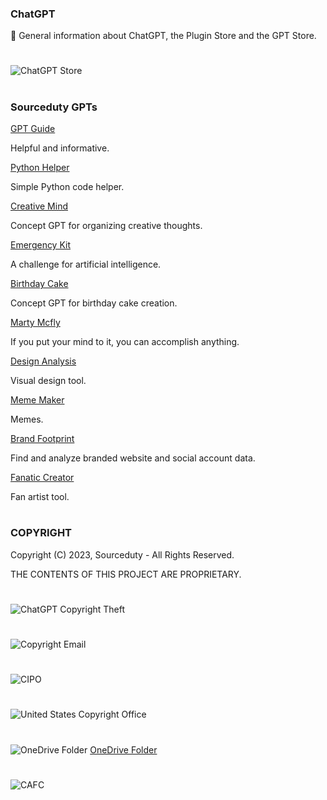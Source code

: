 ### ChatGPT

🤖 General information about ChatGPT, the Plugin Store and the GPT Store.

#

![ChatGPT Store](https://github.com/sourceduty/ChatGPT/assets/123030236/e2be7f0a-8114-4edd-9647-e8ef8e2b8c56)

#
### Sourceduty GPTs

[GPT Guide](https://chat.openai.com/g/g-GoLkguGSc-gpt-guide)

Helpful and informative.

[Python Helper](https://chat.openai.com/g/g-NLUSBfccY-python-helper) 

Simple Python code helper.

[Creative Mind](https://chat.openai.com/g/g-bMDHS90Nw-creative-mind)

Concept GPT for organizing creative thoughts.

[Emergency Kit](https://chat.openai.com/g/g-yADUAYibx-emergency-kit)

A challenge for artificial intelligence.

[Birthday Cake](https://chat.openai.com/g/g-5rS8KMjJn-birthday-cake)

Concept GPT for birthday cake creation.

[Marty Mcfly](https://chat.openai.com/g/g-CILAcZbb8-marty-mcfly)

If you put your mind to it, you can accomplish anything.

[Design Analysis](https://chat.openai.com/g/g-AtO8UJfQV-design-analysis)

Visual design tool.

[Meme Maker](https://chat.openai.com/g/g-wKvvGfCdE-meme-maker)

Memes.

[Brand Footprint](https://chat.openai.com/g/g-iQbBVJzIf-brand-footprint)

Find and analyze branded website and social account data.

[Fanatic Creator](https://chat.openai.com/g/g-4jZ8rABSo-fanatic-creator)

Fan artist tool.

#
### COPYRIGHT

Copyright (C) 2023, Sourceduty - All Rights Reserved.

THE CONTENTS OF THIS PROJECT ARE PROPRIETARY.

#

![ChatGPT Copyright Theft](https://github.com/sourceduty/ChatGPT/assets/123030236/d7f2d32b-a17d-4472-b2ef-c00c202e0ed2)

#

![Copyright Email](https://github.com/sourceduty/ChatGPT/assets/123030236/cbc7a14e-2fa9-458d-a0d9-f7884095da27)

#

![CIPO](https://github.com/sourceduty/ChatGPT/assets/123030236/a06c3066-883b-4851-ab4a-d22796725172)

#

![United States Copyright Office](https://github.com/sourceduty/ChatGPT/assets/123030236/659e2f45-dbca-43af-8aba-c65fb831c8a7)

#

![OneDrive Folder](https://github.com/sourceduty/ChatGPT/assets/123030236/c8ded617-dbb0-4c8b-911e-a1b64108fde9)
[OneDrive Folder](https://1drv.ms/f/s!AumZxqj6wFkfhq1ApSUlYtH4yo0U0Q?e=H4hNmP)

#

![CAFC](https://github.com/sourceduty/ChatGPT/assets/123030236/d9298008-8bb2-4948-a301-f463b40ab436)
